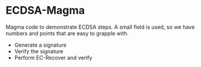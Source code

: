 # ECDSA-Magma
Magma code to demonstrate ECDSA steps. 
A small field is used, so we have numbers and points that are easy to grapple with.

- Generate a signature
- Verify the signature
- Perform EC-Recover and verify
